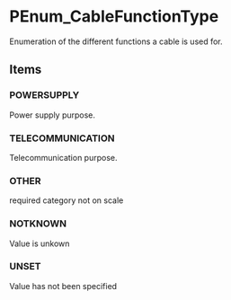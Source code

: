 # PEnum_CableFunctionType

Enumeration of the different functions a cable is used for.<!-- end of definition -->

## Items

### POWERSUPPLY
Power supply purpose.

### TELECOMMUNICATION
Telecommunication purpose.

### OTHER
required category not on scale

### NOTKNOWN
Value is unkown

### UNSET
Value has not been specified
